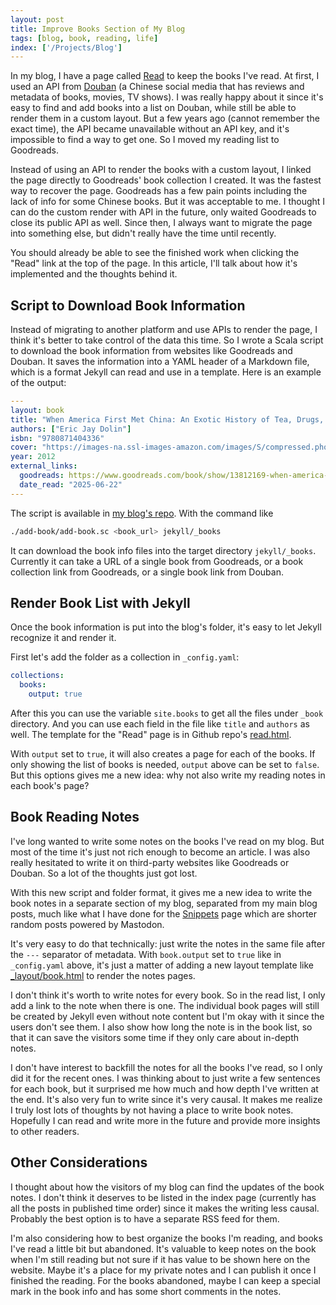 ```yaml
---
layout: post
title: Improve Books Section of My Blog
tags: [blog, book, reading, life]
index: ['/Projects/Blog']
---
```


In my blog, I have a page called [Read](/read.html) to keep the books I've read. At first, I used an API from [Douban](https://book.douban.com) (a Chinese social media that has reviews and metadata of books, movies, TV shows). I was really happy about it since it's easy to find and add books into a list on Douban, while still be able to render them in a custom layout. But a few years ago (cannot remember the exact time), the API became unavailable without an API key, and it's impossible to find a way to get one. So I moved my reading list to Goodreads.

Instead of using an API to render the books with a custom layout, I linked the page directly to Goodreads' book collection I created. It was the fastest way to recover the page. Goodreads has a few pain points including the lack of info for some Chinese books. But it was acceptable to me. I thought I can do the custom render with API in the future, only waited Goodreads to close its public API as well. Since then, I always want to migrate the page into something else, but didn't really have the time until recently.

You should already be able to see the finished work when clicking the "Read" link at the top of the page. In this article, I'll talk about how it's implemented and the thoughts behind it.


## Script to Download Book Information

Instead of migrating to another platform and use APIs to render the page, I think it's better to take control of the data this time. So I wrote a Scala script to download the book information from websites like Goodreads and Douban. It saves the information into a YAML header of a Markdown file, which is a format Jekyll can read and use in a template. Here is an example of the output:

```yaml
---
layout: book
title: "When America First Met China: An Exotic History of Tea, Drugs, and Money in the Age of Sail"
authors: ["Eric Jay Dolin"]
isbn: "9780871404336"
cover: "https://images-na.ssl-images-amazon.com/images/S/compressed.photo.goodreads.com/books/1337692965i/13812169.jpg"
year: 2012
external_links:
  goodreads: https://www.goodreads.com/book/show/13812169-when-america-first-met-china
  date_read: "2025-06-22"
---
```

The script is available in [my blog's repo](https://github.com/wb14123/blog/blob/master/add-book/add-book.sc). With the command like

```bash
./add-book/add-book.sc <book_url> jekyll/_books
```

It can download the book info files into the target directory `jekyll/_books`. Currently it can take a URL of a single book from Goodreads, or a book collection link from Goodreads, or a single book link from Douban.

## Render Book List with Jekyll

Once the book information is put into the blog's folder, it's easy to let Jekyll recognize it and render it.

First let's add the folder as a collection in `_config.yaml`:

```yaml
collections:
  books:
    output: true
```

After this you can use the variable `site.books` to get all the files under `_book` directory. And you can use each field in the file like `title` and `authors` as well. The template for the "Read" page is in Github repo's [read.html](https://github.com/wb14123/blog/blob/master/jekyll/read.html).

With `output` set to `true`, it will also creates a page for each of the books. If only showing the list of books is needed, `output` above can be set to `false`. But this options gives me a new idea: why not also write my reading notes in each book's page?

## Book Reading Notes

I've long wanted to write some notes on the books I've read on my blog. But most of the time it's just not rich enough to become an article. I was also really hesitated to write it on third-party websites like Goodreads or Douban. So a lot of the thoughts just got lost.

With this new script and folder format, it gives me a new idea to write the book notes in a separate section of my blog, separated from my main blog posts, much like what I have done for the [Snippets](/snippets) page which are shorter random posts powered by Mastodon.

It's very easy to do that technically: just write the notes in the same file after the `---` separator of metadata. With `book.output` set to `true` like in `_config.yaml` above, it's just a matter of adding a new layout template like [\_layout/book.html](https://github.com/wb14123/blog/blob/master/jekyll/_layouts/book.html) to render the notes pages.

I don't think it's worth to write notes for every book. So in the read list, I only add a link to the note when there is one. The individual book pages will still be created by Jekyll even without note content but I'm okay with it since the users don't see them. I also show how long the note is in the book list, so that it can save the visitors some time if they only care about in-depth notes.

I don't have interest to backfill the notes for all the books I've read, so I only did it for the recent ones. I was thinking about to just write a few sentences for each book, but it surprised me how much and how depth I've written at the end. It's also very fun to write since it's very causal. It makes me realize I truly lost lots of thoughts by not having a place to write book notes. Hopefully I can read and write more in the future and provide more insights to other readers.

## Other Considerations

I thought about how the visitors of my blog can find the updates of the book notes. I don't think it deserves to be listed in the index page (currently has all the posts in published time order) since it makes the writing less causal. Probably the best option is to have a separate RSS feed for them.

I'm also considering how to best organize the books I'm reading, and books I've read a little bit but abandoned. It's valuable to keep notes on the book when I'm still reading but not sure if it has value to be shown here on the website. Maybe it's a place for my private notes and I can publish it once I finished the reading. For the books abandoned, maybe I can keep a special mark in the book info and has some short comments in the notes.

